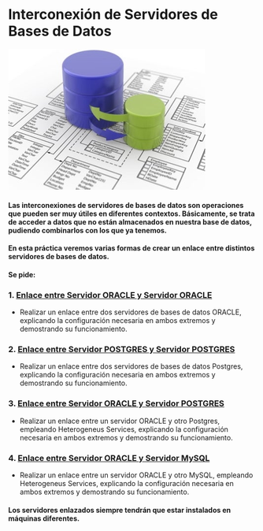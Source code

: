 # Interconexión de Servidores de Bases de Datos

![Interconexion](image/Inter.jpg)

#### Las interconexiones de servidores de bases de datos son operaciones que pueden ser muy útiles en diferentes contextos. Básicamente, se trata de acceder a datos que no están almacenados en nuestra base de datos, pudiendo combinarlos con los que ya tenemos.

#### En esta práctica veremos varias formas de crear un enlace entre distintos servidores de bases de datos.

#### Se pide:

### 1.  [Enlace entre Servidor ORACLE y Servidor ORACLE](https://github.com/MoralG/Interconexion_de_Servidores_de_BBDD/blob/master/Interconexiones.md#1-enlace-entre-servidor-oracle-y-servidor-oracle)
* Realizar un enlace entre dos servidores de bases de datos ORACLE, explicando la configuración necesaria en ambos extremos y demostrando su funcionamiento.

### 2. [Enlace entre Servidor POSTGRES y Servidor POSTGRES](https://github.com/MoralG/Interconexion_de_Servidores_de_BBDD/blob/master/Interconexiones.md#2-enlace-entre-servidor-postgres-y-servidor-postgres)
* Realizar un enlace entre dos servidores de bases de datos Postgres, explicando la configuración necesaria en ambos extremos y demostrando su funcionamiento.

### 3. [Enlace entre Servidor ORACLE y Servidor POSTGRES](https://github.com/MoralG/Interconexion_de_Servidores_de_BBDD/blob/master/Interconexiones.md#3-enlace-entre-servidor-oracle-y-servidor-postgres)
* Realizar un enlace entre un servidor ORACLE y otro Postgres, empleando Heterogeneus Services, explicando la configuración necesaria en ambos extremos y demostrando su funcionamiento.

### 4. [Enlace entre Servidor ORACLE y Servidor MySQL](https://github.com/MoralG/Interconexion_de_Servidores_de_BBDD/blob/master/Interconexiones.md#4-enlace-entre-servidor-oracle-y-servidor-mysql)
* Realizar un enlace entre un servidor ORACLE y otro MySQL, empleando Heterogeneus Services, explicando la configuración necesaria en ambos extremos y demostrando su funcionamiento.
      
#### Los servidores enlazados siempre tendrán que estar instalados en máquinas diferentes.
